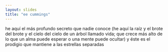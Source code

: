 ```yaml
---
layout: slides 
title: "ee cummings"
---
```


he aquí el más profundo secreto que nadie conoce
(he aquí la raíz y el brote del brote y el cielo del cielo
de un árbol llamado vida; que crece más alto de lo
que un alma puede esperar o una mente puede ocultar)
y éste es el prodigio que mantiene a las estrellas separadas
